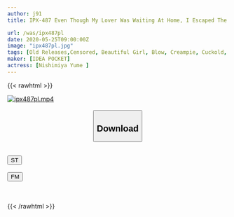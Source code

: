 ```yaml
---
author: j91
title: IPX-487 Even Though My Lover Was Waiting At Home, I Escaped The Last Train And Stayed At The House Of A Female Employee Who Is A Cute Subordinate ... No Panties No Bra I Was Excited All Over The Night Wearing A Room Wear. . . Nishinomiya Dream

url: /was/ipx487pl
date: 2020-05-25T09:00:00Z
image: "ipx487pl.jpg"
tags: [Old Releases,Censored, Beautiful Girl, Blow, Creampie, Cuckold, Digital Mosaic, Solowork]
maker: [IDEA POCKET]
actress: [Nishimiya Yume ]
---
```



{{< rawhtml >}}

<div class="video" data-videoid="Pjkww8APwKT0ZV2">
    <a href="javascript:;">
        <img src="/was/ipx487pl/ipx487pl.jpg" width="WIDTH" height="HEIGHT" alt="ipx487pl.mp4" loading="lazy">
    </a>
</div>

<script type="text/javascript" src="https://j91.asia/asset/on-demand-st.js"></script>

<br>
  <link rel="stylesheet" href="https://j91.asia/asset/bs5.css">
  
  <center>
  <button class="btn btn-primary" type="button" data-bs-toggle="collapse" data-bs-target=".multi-collapse" aria-expanded="false" aria-controls="multiCollapseExample1 multiCollapseExample2"><h2>Download</h2></button></center>
</p>
<div class="row">
  <div class="col">
    <div class="collapse multi-collapse" id="multiCollapseExample1">
      <div class="card card-body">
	      	      <br>
<div class="buttons">  
<a href="https://streamtape.to/v/Pjkww8APwKT0ZV2" target="_blank"><button class="btn-hover color-3"><i class="fa fa-download"></i> ST</button></a></div>
    </div>
  </div>
</div>
  <div class="col">
    <div class="collapse multi-collapse" id="multiCollapseExample2">
      <div class="card card-body">
	      <br>
<div class="buttons">
    <a href="https://filemoon.sx/d/i41q6sppuv5x" target="_blank"><button class="btn-hover color-8"><i class="fa fa-download"></i> FM</button></a></div>
<br><br>
      </div>
    </div>
  </div>
</div>

{{< /rawhtml >}}